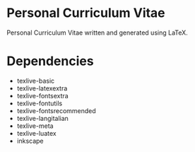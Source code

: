 # Personal Curriculum Vitae

Personal Curriculum Vitae written and generated using LaTeX.

# Dependencies
- texlive-basic
- texlive-latexextra
- texlive-fontsextra
- texlive-fontutils
- texlive-fontsrecommended
- texlive-langitalian
- texlive-meta
- texlive-luatex
- inkscape
